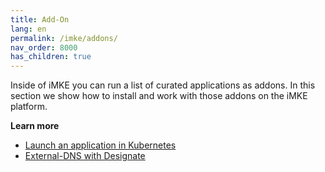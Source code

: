 ```yaml
---
title: Add-On
lang: en
permalink: /imke/addons/
nav_order: 8000
has_children: true
---
```


Inside of iMKE you can run a list of curated applications as addons. In this section we show how to install and work with those addons on the iMKE platform.

**Learn more**
* [Launch an application in Kubernetes](/imke/k8sapplications/runningapplications/)
* [External-DNS with Designate](/imke/k8sapplications/externaldnsanddesignate/)
